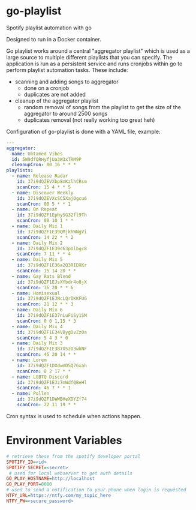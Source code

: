 # go-playlist
Spotify playlist automation with go

Designed to run in a Docker container.

Go playlist works around a central "aggregator playlist" which is used as a large source to multiple different playlists that you can specify.
The application is run as a persistent service and runs cronjobs within go to perform playlist automation tasks.
These include:
- scanning and adding songs to aggregator
    - done on a cronjob
    - duplicates are not added
- cleanup of the aggregator playlist
    - random removal of songs from the playlist to get the size of the aggregator to around 2500 songs
    - duplicates removal (not really working too great heh)

Configuration of go-playlist is done with a YAML file, example:

```yaml
---
aggregator:
  name: Untamed Vibes
  id: 5W9dfQRHyfjUa3W3xTRM9P
  cleanupCron: 00 16 * * *
playlists:
  - name: Release Radar
    id: 37i9dQZEVXbp8mKzlhCRsm
    scanCron: 15 4 * * 5
  - name: Discover Weekly
    id: 37i9dQZEVXcSC5XajOgcu6
    scanCron: 00 5 * * 1
  - name: On Repeat
    id: 37i9dQZF1EphySG32fl9Th
    scanCron: 00 10 1 * *
  - name: Daily Mix 1
    id: 37i9dQZF1E39QMjkhWNgVi
    scanCron: 14 22 * * 2
  - name: Daily Mix 2
    id: 37i9dQZF1E39c63pUlbgc8
    scanCron: 7 11 * * 4
  - name: Daily Mix 5
    id: 37i9dQZF1E36a2Q3RIDXKr
    scanCron: 15 14 20 * *
  - name: Gay Rats Blend
    id: 37i9dQZF1EJsXYbdr4o8jX
    scanCron: 36 20 * * 6
  - name: Homisexual
    id: 37i9dQZF1EJNcLQrIKKFUG
    scanCron: 21 12 * * 3
  - name: Daily Mix 6
    id: 37i9dQZF1E37nLuFiSy1SM
    scanCron: 0 0 1,15 * 3
  - name: Daily Mix 4
    id: 37i9dQZF1E34VBygDvZz0a
    scanCron: 5 4 3 * 0
  - name: Daily Mix 3
    id: 37i9dQZF1E387X5zO3whNF
    scanCron: 45 20 14 * *
  - name: Lorem
    id: 37i9dQZF1DXdwmD5Q7Gxah
    scanCron: 0 2 17 * *
  - name: LGBTQ Discord
    id: 37i9dQZF1EJz7mWdfQBeHl
    scanCron: 46 7 * * 1
  - name: Pollen
    id: 37i9dQZF1DWWBHeXOYZf74
    scanCron: 22 11 19 * *
```
Cron syntax is used to schedule when actions happen.

# Environment Variables
```ini
# retrieve these from the spotify developer portal
SPOTIFY_ID=<id>
SPOTIFY_SECRET=<secret>
 # used for local webserver to get auth details
GO_PLAY_HOSTNAME=http://localhost
GO_PLAY_PORT=8080
# used to send a notification to your phone when login is requested
NTFY_URL=https://ntfy.com/my_topic_here
NTFY_PW=<secure_password>
```
